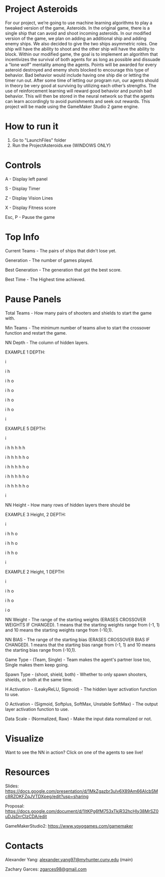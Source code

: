 # Project Asteroids

For our project, we’re going to use machine learning algorithms to play a tweaked version of the game, Asteroids. In the original game, there is a single ship that can avoid and shoot incoming asteroids. In our modified version of the game, we plan on adding an additional ship and adding enemy ships. We also decided to give the two ships asymmetric roles. One ship will have the ability to shoot and the other ship will have the ability to block. Within our modified game, the goal is to implement an algorithm that incentivizes the survival of both agents for as long as possible and dissuade a “lone wolf” mentality among the agents. Points will be awarded for every asteroid destroyed and enemy shots blocked to encourage this type of behavior. Bad behavior would include having one ship die or letting the timer run out. After some time of letting our program run, our agents should in theory be very good at surviving by utilizing each other’s strengths. The use of reinforcement learning will reward good behavior and punish bad behavior. This will then be stored in the neural network so that the agents can learn accordingly to avoid punishments and seek out rewards. This project will be made using the GameMaker Studio 2 game engine.

# How to run it

1. Go to "LaunchFiles" folder
2. Run the ProjectAsteroids.exe (WINDOWS ONLY)

# Controls

A - Display left panel

S - Display Timer

Z - Display Vision Lines

X - Display Fitness score

Esc, P - Pause the game 

# Top Info 

Current Teams - The pairs of ships that didn't lose yet.

Generation - The number of games played.

Best Generation - The generation that got the best score.

Best Time - The Highest time achieved.

# Pause Panels

Total Teams - How many pairs of shooters and shields to start the game with.

Min Teams - The minimum number of teams alive to start the crossover function and restart the game.

NN Depth - The column of hidden layers.

EXAMPLE 1 DEPTH:

i 

i h 

i h o 

i h o

i h o 

i h o

i

EXAMPLE 5 DEPTH:

i  

i h h h h h 

i h h h h h o 

i h h h h h o

i h h h h h o 

i h h h h h o

i

NN Height - How many rows of hidden layers there should be

EXAMPLE 3 Height, 2 DEPTH:

i 

i h h o 

i h h o

i h h o 

i 

EXAMPLE 2 Height, 1 DEPTH:

i 

i h  o

i h  o

i    o
 
NN Weight - The range of the starting weights (ERASES CROSSOVER WEIGHTS IF CHANGED). 1 means that the starting weights range from (-1, 1) and 10 means the starting weights range from (-10,1).

NN BIAS - The range of the starting bias (ERASES CROSSOVER BIAS IF CHANGED). 1 means that the starting bias range from (-1, 1) and 10 means the starting bias range from (-10,1).

Game Type - (Team, Single) - Team makes the agent's partner lose too, Single makes them keep going.

Spawn Type - (shoot, shield, both) - Whether to only spawn shooters, shields, or both at the same time.

H Activation - (LeakyReLU, Sigmoid) - The hidden layer activation function to use. 

O Activation - (Sigmoid, Softplus, SoftMax, Unstable SoftMax) - The output layer activation function to use.

Data Scale - (Normalized, Raw) - Make the input data normalized or not.

# Visualize

Want to see the NN in action? Click on one of the agents to see live!

# Resources
Slides: https://docs.google.com/presentation/d/1MkZgazbr3uIv6X89Am66AIcbSMc8RZOKFZqJVTDXpeg/edit?usp=sharing

Proposal: https://docs.google.com/document/d/1ItKPg6fM753xTkjR32hcHIy38MrSZ0uDJsDrrClzCDA/edit

GameMakerStudio2: https://www.yoyogames.com/gamemaker

# Contacts
Alexander Yang: alexander.yang97@myhunter.cuny.edu (main)

Zachary Garces: zgarces98@gmail.com
